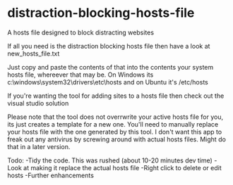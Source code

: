 # distraction-blocking-hosts-file
A hosts file designed to block distracting websites


If all you need is the distraction blocking hosts file then have a look at new_hosts_file.txt

Just copy and paste the contents of that into the contents your system hosts file, whereever that may be. On Windows its c:\windows\system32\drivers\etc\hosts and on Ubuntu it's /etc/hosts


If you're wanting the tool for adding sites to a hosts file then check out the visual studio solution

Please note that the tool does not overrwrite your active hosts file for you, its just creates a template for a new one.  You'll need to manually replace your hosts file with the one generated by this tool. I don't want this app to freak out any antivirus by screwing around with actual hosts files. Might do that in a later version.


Todo:
-Tidy the code. This was rushed (about 10-20 minutes dev time)
-Look at making it replace the actual hosts file
-Right click to delete or edit hosts
-Further enhancements
